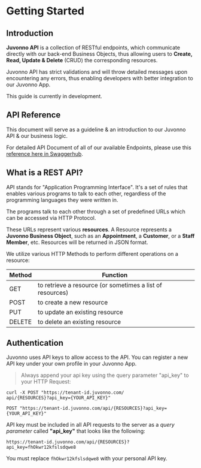 # Getting Started
## Introduction

**Juvonno API** is a collection of RESTful endpoints, which communicate directly with our back-end Business Objects, thus allowing users to **Create, Read, Update & Delete** (CRUD) the corresponding resources. 

Juvonno API has strict validations and will throw detailed messages upon encountering any errors, thus enabling developers with better integration to our Juvonno App. 

<aside class="warning">
This guide is currently in development.
</aside>

## API Reference

This document will serve as a guideline & an introduction to our Juvonno API & our business logic.

For detailed API Document of all of our available Endpoints, please use this [reference here in Swaggerhub](https://app.swaggerhub.com/apis-docs/globaloffice/juvonno/2.0.1). 

## What is a REST API?

API stands for "Application Programming Interface". It's a set of rules that enables various programs to talk to each other, regardless of the programming languages they were written in.

The programs talk to each other through a set of predefined URLs which can be accessed via HTTP Protocol.

These URLs represent various **resources**. A Resource represents a **Juvonno Business Object**, such as an **Appointment**, a **Customer**, or a **Staff Member**, etc. Resources will be returned in JSON format.

We utilize various HTTP Methods to perform different operations on a resource:

Method | Function
--------- | ------- |
<span class="http-get">GET</span> | to retrieve a resource (or sometimes a list of resources)
<span class="http-post">POST</span> | to create a new resource 
<span class="http-put">PUT</span> | to update an existing resource
<span class="http-delete">DELETE</span> | to delete an existing resource    

## Authentication

Juvonno uses API keys to allow access to the API. You can register a new API key under your own profile in your Juvonno App.

> Always append your api key using the query parameter "api_key" to your HTTP Request:

```shell
curl -X POST "https://tenant-id.juvonno.com/
api/{RESOURCES}?api_key={YOUR_API_KEY}"
```

```http
POST "https://tenant-id.juvonno.com/api/{RESOURCES}?api_key={YOUR_API_KEY}"
```

API key must be included in all API requests to the server as a *query parameter* called **"api_key"** that looks like the following:

`https://tenant-id.juvonno.com/api/{RESOURCES}?api_key=fhOkwr12kfslsdqwe8`

<aside class="notice">
You must replace <code>fhOkwr12kfslsdqwe8</code> with your personal API key.
</aside>
